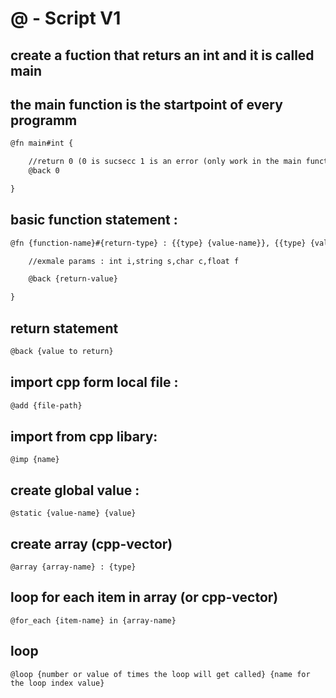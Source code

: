 # @ - Script V1

## create a fuction that returs an int and it is called main

## the main function is the startpoint of every programm

````txt
@fn main#int {

    //return 0 (0 is sucsecc 1 is an error (only work in the main function)) 
    @back 0

}
````

## basic function statement : 

````txt
@fn {function-name}#{return-type} : {{type} {value-name}}, {{type} {value-name}} {

    //exmale params : int i,string s,char c,float f 

    @back {return-value}

}
````

## return statement

```txt
@back {value to return}
```

## import cpp form local file :

```txt
@add {file-path} 
```

## import from cpp libary:

```
@imp {name} 
```

## create global value :

```
@static {value-name} {value} 
```

## create array (cpp-vector)

```
@array {array-name} : {type}
```

## loop for each item in array (or cpp-vector)

```
@for_each {item-name} in {array-name}
```

## loop

```
@loop {number or value of times the loop will get called} {name for the loop index value}
```